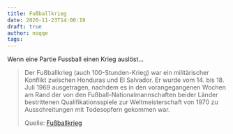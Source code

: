 ```yaml
---
title: Fußballkrieg
date: 2020-11-23T14:00:19
draft: true
author: noqqe
tags:
---
```


Wenn eine Partie Fussball einen Krieg auslöst...

> Der Fußballkrieg (auch 100-Stunden-Krieg) war ein militärischer Konflikt
> zwischen Honduras und El Salvador. Er wurde vom 14. bis 18. Juli 1969
> ausgetragen, nachdem es in den vorangegangenen Wochen am Rand der von den
> Fußball-Nationalmannschaften beider Länder bestrittenen Qualifikationsspiele
> zur Weltmeisterschaft von 1970 zu Ausschreitungen mit Todesopfern gekommen
> war.
>
> Quelle: [Fußballkrieg](https://de.wikipedia.org/wiki/Fu%C3%9Fballkrieg)
